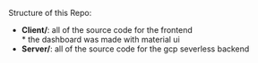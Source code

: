 Structure of this Repo: <br/>
* **Client/**: all of the source code for the frontend <br/>
      * the dashboard was made with material ui <br/>
 * **Server/**: all of the source code for the gcp severless backend 

